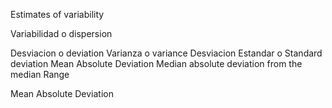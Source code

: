 Estimates of variability

Variabilidad o dispersion

Desviacion o deviation
Varianza o variance
Desviacion Estandar o Standard deviation
Mean Absolute Deviation
Median absolute deviation from the median
Range

Mean Absolute Deviation